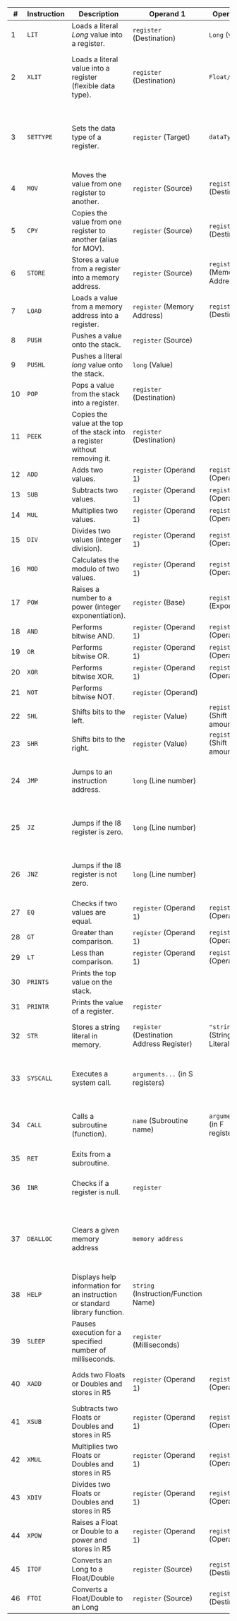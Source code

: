 | #  | Instruction | Description                                                                   | Operand 1                                 | Operand 2                        | Returns                        | Notes                                                                                                                        |
|----|-------------|-------------------------------------------------------------------------------|-------------------------------------------|----------------------------------|--------------------------------|------------------------------------------------------------------------------------------------------------------------------|
| 1  | `LIT`       | Loads a literal *Long* value into a register.                                 | `register` (Destination)                  | `Long` (value)                   | Destination                    |                                                                                                                              |
| 2  | `XLIT`      | Loads a literal value into a register (flexible data type).                   | `register` (Destination)                  | `Float/Double`                   | Destination                    | Data type is determined at runtime depending on whatever `SETTYPE` declared the `Destination` as                             |
| 3  | `SETTYPE`   | Sets the data type of a register.                                             | `register` (Target)                       | `dataType`                       | -                              | The data types are: Byte, Short, Int, Long, Float, Double. If the current value is to large or to small it will be truncated |
| 4  | `MOV`       | Moves the value from one register to another.                                 | `register` (Source)                       | `register` (Destination)         | Destination                    | This is effectively a copy command                                                                                           |
| 5  | `CPY`       | Copies the value from one register to another (alias for MOV).                | `register` (Source)                       | `register` (Destination)         | Destination                    | Exactly the same as `MOV`                                                                                                    |
| 6  | `STORE`     | Stores a value from a register into a memory address.                         | `register` (Source)                       | `register` (Memory Address)      | -                              | Ensure the destination register holds a valid memory address.                                                                |
| 7  | `LOAD`      | Loads a value from a memory address into a register.                          | `register` (Memory Address)               | `register` (Destination)         | Destination                    | Ensure the source register holds a valid memory address.                                                                     |
| 8  | `PUSH`      | Pushes a value onto the stack.                                                | `register` (Source)                       |                                  | -                              | The stack grows downwards.                                                                                                   |
| 9  | `PUSHL`     | Pushes a literal *long* value onto the stack.                                 | `long`     (Value)                        |                                  | -                              |                                                                                                                              |
| 10 | `POP`       | Pops a value from the stack into a register.                                  | `register` (Destination)                  |                                  | Destination                    | Handles stack underflow.                                                                                                     |
| 11 | `PEEK`      | Copies the value at the top of the stack into a register without removing it. | `register` (Destination)                  |                                  | Destination                    |                                                                                                                              |
| 12 | `ADD`       | Adds two values.                                                              | `register` (Operand 1)                    | `register` (Operand 2)           | `R4`                           |                                                                                                                              |
| 13 | `SUB`       | Subtracts two values.                                                         | `register` (Operand 1)                    | `register` (Operand 2)           | `R4`                           |                                                                                                                              |
| 14 | `MUL`       | Multiplies two values.                                                        | `register` (Operand 1)                    | `register` (Operand 2)           | `R4`                           |                                                                                                                              |
| 15 | `DIV`       | Divides two values (integer division).                                        | `register` (Operand 1)                    | `register` (Operand 2)           | `R4`                           | Throws `ArithmeticException` on division by zero.                                                                            |
| 16 | `MOD`       | Calculates the modulo of two values.                                          | `register` (Operand 1)                    | `register` (Operand 2)           | `R4`                           | Throws `ArithmeticException` on division by zero.                                                                            |
| 17 | `POW`       | Raises a number to a power (integer exponentiation).                          | `register` (Base)                         | `register` (Exponent)            | `R4`                           | Handles potential overflow.                                                                                                  |
| 18 | `AND`       | Performs bitwise AND.                                                         | `register` (Operand 1)                    | `register` (Operand 2)           | `R3`                           |                                                                                                                              |
| 19 | `OR`        | Performs bitwise OR.                                                          | `register` (Operand 1)                    | `register` (Operand 2)           | `R3`                           |                                                                                                                              |
| 20 | `XOR`       | Performs bitwise XOR.                                                         | `register` (Operand 1)                    | `register` (Operand 2)           | `R3`                           |                                                                                                                              |
| 21 | `NOT`       | Performs bitwise NOT.                                                         | `register` (Operand)                      |                                  | `R3`                           |                                                                                                                              |
| 22 | `SHL`       | Shifts bits to the left.                                                      | `register` (Value)                        | `register` (Shift amount)        | `R3`                           |                                                                                                                              |
| 23 | `SHR`       | Shifts bits to the right.                                                     | `register` (Value)                        | `register` (Shift amount)        | `R3`                           |                                                                                                                              |
| 24 | `JMP`       | Jumps to an instruction address.                                              | `long`     (Line number)                  |                                  | -                              | Address is the line number. Runs the line it jumps to as well. Unconditional jump.                                           |
| 25 | `JZ`        | Jumps if the I8 register is zero.                                             | `long`     (Line number)                  |                                  | -                              | Address is the line number. Runs the line it jumps to as well. Conditional jump.                                             |
| 26 | `JNZ`       | Jumps if the I8 register is not zero.                                         | `long`     (Line number)                  |                                  | -                              | Address is the line number. Runs the line it jumps to as well. Conditional jump.                                             |
| 27 | `EQ`        | Checks if two values are equal.                                               | `register` (Operand 1)                    | `register` (Operand 2)           | `I4` (1 if equal, 0 otherwise) |                                                                                                                              |
| 28 | `GT`        | Greater than comparison.                                                      | `register` (Operand 1)                    | `register` (Operand 2)           | `I3` (0 if >, 1 otherwise)     |                                                                                                                              |
| 29 | `LT`        | Less than comparison.                                                         | `register` (Operand 1)                    | `register` (Operand 2)           | `I3` (0 if <, 1 otherwise)     |                                                                                                                              |
| 30 | `PRINTS`    | Prints the top value on the stack.                                            |                                           |                                  | -                              |                                                                                                                              |
| 31 | `PRINTR`    | Prints the value of a register.                                               | `register`                                |                                  | -                              | Prints in decimal.                                                                                                           |
| 32 | `STR`       | Stores a string literal in memory.                                            | `register` (Destination Address Register) | `"string"` (String Literal)      | Destination Address Register   | Memory allocation is automatic. String literal is enclosed in double quotes.                                                 |
| 33 | `SYSCALL`   | Executes a system call.                                                       | `arguments...` (in S registers)           |                                  | `R2`                           | Arguments are in the `S` registers. See the System Call Table.  Results are pushed into `R2`                                 |
| 34 | `CALL`      | Calls a subroutine (function).                                                | `name` (Subroutine name)                  | `arguments...`  (in F registers) | `stack`                        | See "Subroutines" documentation.  Return value (if any) is pushed onto the stack.                                            |
| 35 | `RET`       | Exits from a subroutine.                                                      |                                           |                                  | -                              | See "Subroutines" documentation.                                                                                             |
| 36 | `INR`       | Checks if a register is null.                                                 | `register`                                |                                  | `R6`( 1 if null, 0 if not)     | Null is the default value if nothings ever been written to that value                                                        |
| 37 | `DEALLOC`   | Clears a given memory address                                                 | `memory address`                          |                                  | -                              | Used for memory management of strings after they are no longer needed. It may be useful for other types in the future        |
| 38 | `HELP`      | Displays help information for an instruction or standard library function.    | `string` (Instruction/Function Name)      |                                  | -                              | If function is user defined there is no help                                                                                 |
| 39 | `SLEEP`     | Pauses execution for a specified number of milliseconds.                      | `register` (Milliseconds)                 |                                  | -                              |                                                                                                                              |
| 40 | `XADD`      | Adds two Floats or Doubles and stores in R5                                   | `register` (Operand 1)                    | `register` (Operand 2)           | `R5`                           | `operand 1` and `operand 2` must be the same type (float or double).                                                         |
| 41 | `XSUB`      | Subtracts two Floats or Doubles and stores in R5                              | `register` (Operand 1)                    | `register` (Operand 2)           | `R5`                           | `operand 1` and `operand 2` must be the same type (float or double).                                                         |
| 42 | `XMUL`      | Multiplies two Floats or Doubles and stores in R5                             | `register` (Operand 1)                    | `register` (Operand 2)           | `R5`                           | `operand 1` and `operand 2` must be the same type (float or double).                                                         |
| 43 | `XDIV`      | Divides two Floats or Doubles and stores in R5                                | `register` (Operand 1)                    | `register` (Operand 2)           | `R5`                           | `operand 1` and `operand 2` must be the same type (float or double).                                                         |
| 44 | `XPOW`      | Raises a Float or Double to a power and stores in R5                          | `register` (Operand 1)                    | `register` (Operand 2)           | `R5`                           | `operand 1` and `operand 2` must be the same type (float or double).                                                         |
| 45 | `ITOF`      | Converts an Long to a Float/Double                                            | `register` (Source)                       | `register` (Destination)         | Destination                    |                                                                                                                              |
| 46 | `FTOI`      | Converts a Float/Double to an Long                                            | `register` (Source)                       | `register` (Destination)         | Destination                    |                                                                                                                              |